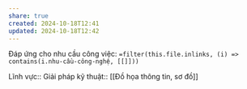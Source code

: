 ```yaml
---
share: true
created: 2024-10-18T12:41
updated: 2024-10-18T12:42
---
```

Đáp ứng cho nhu cầu công việc: `=filter(this.file.inlinks, (i) => contains(i.nhu-cầu-công-nghệ, [[]]))`

Lĩnh vực:: 
Giải pháp kỹ thuật:: [[Đồ họa thông tin, sơ đồ]]